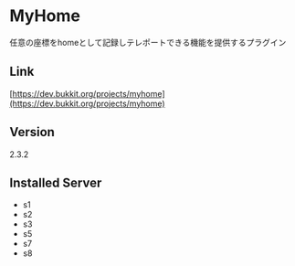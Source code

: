# MyHome
任意の座標をhomeとして記録しテレポートできる機能を提供するプラグイン

## Link
[https://dev.bukkit.org/projects/myhome](https://dev.bukkit.org/projects/myhome)

## Version
2.3.2

## Installed Server
- s1
- s2
- s3
- s5
- s7
- s8
